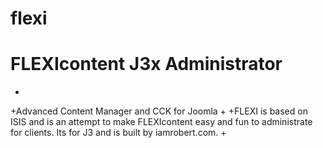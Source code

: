 flexi
=====

FLEXIcontent J3x Administrator
=====

+
+Advanced Content Manager and CCK for Joomla
+
+FLEXI is based on ISIS and is an attempt to make FLEXIcontent easy and fun to administrate for clients. Its for J3 and is built by iamrobert.com.
+
